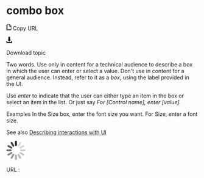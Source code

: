 # combo box

![Copy URL](media/combo-box/Copy.png)
Copy URL

![Download](media/combo-box/Download.png)

Download topic

Two
words. Use only in content for a technical audience to describe a box
in which the user can enter or select a value. Don't use in content for a general audience. Instead, refer to it as a *box*, using the label provided in the UI.

Use *enter* to indicate that the user can either type an item in the box or select an item in the list. Or just say *For \[Control name\],* *enter \[value\].*

Examples
In the Size box, enter the font size you want.
For Size, enter a font size.

See also [Describing interactions with UI](https://worldready.cloudapp.net/Styleguide/Read?id=2700&topicid=26472)

![In progress](media/combo-box/activity-large.gif)

URL :
